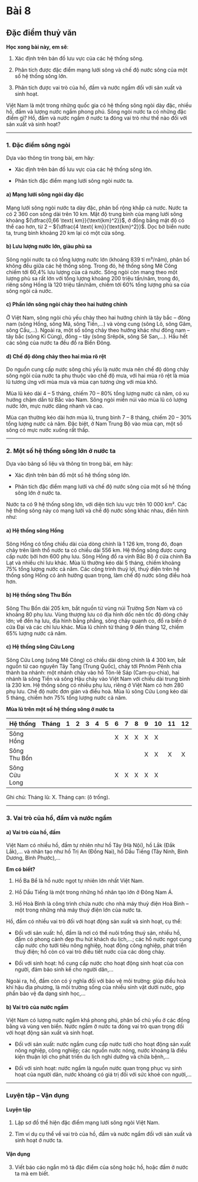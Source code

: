 # Bài 8
## Đặc điểm thuỷ văn

**Học xong bài này, em sẽ**:

1. Xác định trên bản đồ lưu vực của các hệ thống sông.

2. Phân tích được đặc điểm mạng lưới sông và chế độ nước sông của một số hệ thống sông lớn.

3. Phân tích được vai trò của hồ, đầm và nước ngầm đối với sản xuất và sinh hoạt.

Việt Nam là một trong những quốc gia có hệ thống sông ngòi dày đặc, nhiều hồ, đầm và lượng nước ngầm phong phú. Sông ngòi nước ta có những đặc điểm gì? Hồ, đầm và nước ngầm ở nước ta đóng vai trò như thế nào đối với sản xuất và sinh hoạt?

---

### 1. Đặc điểm sông ngòi

Dựa vào thông tin trong bài, em hãy:
*   Xác định trên bản đồ lưu vực của các hệ thống sông lớn.

*   Phân tích đặc điểm mạng lưới sông ngòi nước ta.

#### a) Mạng lưới sông ngòi dày đặc

Mạng lưới sông ngòi nước ta dày đặc, phân bố rộng khắp cả nước. Nước ta có 2 360 con sông dài trên 10 km. Mật độ trung bình của mạng lưới sông khoảng ${\dfrac{0,66 \text{ km}}{\text{km}^2}}$, ở đồng bằng mật độ có thể cao hơn, từ 2 – ${\dfrac{4 \text{ km}}{\text{km}^2}}$. Dọc bờ biển nước ta, trung bình khoảng 20 km lại có một cửa sông.

#### b) Lưu lượng nước lớn, giàu phù sa

Sông ngòi nước ta có tổng lượng nước lớn (khoảng 839 tỉ m³/năm), phân bố không đều giữa các hệ thống sông. Trong đó, hệ thống sông Mê Công chiếm tới 60,4% lưu lượng của cả nước. Sông ngòi còn mang theo một lượng phù sa rất lớn với tổng lượng khoảng 200 triệu tấn/năm, trong đó, riêng sông Hồng là 120 triệu tấn/năm, chiếm tới 60% tổng lượng phù sa của sông ngòi cả nước.

#### c) Phần lớn sông ngòi chảy theo hai hướng chính

Ở Việt Nam, sông ngòi chủ yếu chảy theo hai hướng chính là tây bắc – đông nam (sông Hồng, sông Mã, sông Tiền,...) và vòng cung (sông Lô, sông Gâm, sông Cầu,...). Ngoài ra, một số sông chảy theo hướng khác như đông nam – tây bắc (sông Kì Cùng), đông – tây (sông Srêpôk, sông Sê San,...). Hầu hết các sông của nước ta đều đổ ra Biển Đông.

#### d) Chế độ dòng chảy theo hai mùa rõ rệt

Do nguồn cung cấp nước sông chủ yếu là nước mưa nên chế độ dòng chảy sông ngòi của nước ta phụ thuộc vào chế độ mưa, với hai mùa rõ rệt là mùa lũ tương ứng với mùa mưa và mùa cạn tương ứng với mùa khô.

Mùa lũ kéo dài 4 – 5 tháng, chiếm 70 – 80% tổng lượng nước cả năm, có xu hướng chậm dần từ Bắc vào Nam. Sông ngòi miền núi vào mùa lũ có lượng nước lớn, mực nước dâng nhanh và cao.

Mùa cạn thường kéo dài hơn mùa lũ, trung bình 7 – 8 tháng, chiếm 20 – 30% tổng lượng nước cả năm. Đặc biệt, ở Nam Trung Bộ vào mùa cạn, một số sông có mực nước xuống rất thấp.

---

### 2. Một số hệ thống sông lớn ở nước ta

Dựa vào bảng số liệu và thông tin trong bài, em hãy:
*   Xác định trên bản đồ một số hệ thống sông lớn.

*   Phân tích đặc điểm mạng lưới và chế độ nước sông của một số hệ thống sông lớn ở nước ta.

Nước ta có 9 hệ thống sông lớn, với diện tích lưu vực trên 10 000 km². Các hệ thống sông này có mạng lưới và chế độ nước sông khác nhau, điển hình như:

#### a) Hệ thống sông Hồng

Sông Hồng có tổng chiều dài của dòng chính là 1 126 km, trong đó, đoạn chảy trên lãnh thổ nước ta có chiều dài 556 km. Hệ thống sông được cung cấp nước bởi hơn 600 phụ lưu. Sông Hồng đổ ra vịnh Bắc Bộ ở cửa chính Ba Lạt và nhiều chi lưu khác. Mùa lũ thường kéo dài 5 tháng, chiếm khoảng 75% tổng lượng nước cả năm. Các công trình thuỷ lợi, thuỷ điện trên hệ thống sông Hồng có ảnh hưởng quan trọng, làm chế độ nước sông điều hoà hơn.

#### b) Hệ thống sông Thu Bồn

Sông Thu Bồn dài 205 km, bắt nguồn từ vùng núi Trường Sơn Nam và có khoảng 80 phụ lưu. Vùng thượng lưu có địa hình dốc nên tốc độ dòng chảy lớn; về đến hạ lưu, địa hình bằng phẳng, sông chảy quanh co, đổ ra biển ở cửa Đại và các chi lưu khác. Mùa lũ chính từ tháng 9 đến tháng 12, chiếm 65% lượng nước cả năm.

#### c) Hệ thống sông Cửu Long

Sông Cửu Long (sông Mê Công) có chiều dài dòng chính là 4 300 km, bắt nguồn từ cao nguyên Tây Tạng (Trung Quốc), chảy tới Phnôm Pênh chia thành ba nhánh: một nhánh chảy vào hồ Tôn-lê Sáp (Cam-pu-chia), hai nhánh là sông Tiền và sông Hậu chảy vào Việt Nam với chiều dài trung bình là 230 km. Hệ thống sông có nhiều phụ lưu, riêng ở Việt Nam có hơn 280 phụ lưu. Chế độ nước đơn giản và điều hoà. Mùa lũ sông Cửu Long kéo dài 5 tháng, chiếm hơn 75% tổng lượng nước cả năm.

**Mùa lũ trên một số hệ thống sông ở nước ta**

| Hệ thống | Tháng | 1 | 2 | 3 | 4 | 5 | 6 | 7 | 8 | 9 | 10 | 11 | 12 |
|---|---|---|---|---|---|---|---|---|---|---|---|---|---|
| Sông Hồng | | | | | | | X | X | X | X | X | | |
| Sông Thu Bồn | | | | | | | | | | X | X | X | X |
| Sông Cửu Long | | | | | | | X | X | X | X | X | | |

Ghi chú: Tháng lũ: X. Tháng cạn: (ô trống).

---

### 3. Vai trò của hồ, đầm và nước ngầm
#### a) Vai trò của hồ, đầm

Việt Nam có nhiều hồ, đầm tự nhiên như hồ Tây (Hà Nội), hồ Lắk (Đắk Lắk),... và nhân tạo như hồ Trị An (Đồng Nai), hồ Dầu Tiếng (Tây Ninh, Bình Dương, Bình Phước),...

**Em có biết?**

1. Hồ Ba Bể là hồ nước ngọt tự nhiên lớn nhất Việt Nam.

2. Hồ Dầu Tiếng là một trong những hồ nhân tạo lớn ở Đông Nam Á.

3. Hồ Hoà Bình là công trình chứa nước cho nhà máy thuỷ điện Hoà Bình – một trong những nhà máy thuỷ điện lớn của nước ta.

Hồ, đầm có nhiều vai trò đối với hoạt động sản xuất và sinh hoạt, cụ thể:
*   Đối với sản xuất: hồ, đầm là nơi có thể nuôi trồng thuỷ sản, nhiều hồ, đầm có phong cảnh đẹp thu hút khách du lịch,...; các hồ nước ngọt cung cấp nước cho tưới tiêu nông nghiệp, hoạt động công nghiệp, phát triển thuỷ điện; hồ còn có vai trò điều tiết nước của các dòng chảy.

*   Đối với sinh hoạt: hồ cung cấp nước cho hoạt động sinh hoạt của con người, đảm bảo sinh kế cho người dân,...

Ngoài ra, hồ, đầm còn có ý nghĩa đối với bảo vệ môi trường: giúp điều hoà khí hậu địa phương, là môi trường sống của nhiều sinh vật dưới nước, góp phần bảo vệ đa dạng sinh học,...

#### b) Vai trò của nước ngầm

Việt Nam có lượng nước ngầm khá phong phú, phân bố chủ yếu ở các đồng bằng và vùng ven biển. Nước ngầm ở nước ta đóng vai trò quan trọng đối với hoạt động sản xuất và sinh hoạt.
*   Đối với sản xuất: nước ngầm cung cấp nước tưới cho hoạt động sản xuất nông nghiệp, công nghiệp; các nguồn nước nóng, nước khoáng là điều kiện thuận lợi cho phát triển du lịch nghỉ dưỡng và chữa bệnh,...

*   Đối với sinh hoạt: nước ngầm là nguồn nước quan trọng phục vụ sinh hoạt của người dân, nước khoáng có giá trị đối với sức khoẻ con người,...

---

### Luyện tập – Vận dụng
#### Luyện tập

1. Lập sơ đồ thể hiện đặc điểm mạng lưới sông ngòi Việt Nam.

2. Tìm ví dụ cụ thể về vai trò của hồ, đầm và nước ngầm đối với sản xuất và sinh hoạt ở nước ta.

#### Vận dụng

3. Viết báo cáo ngắn mô tả đặc điểm của sông hoặc hồ, hoặc đầm ở nước ta mà em biết.
